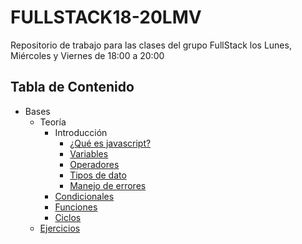 # FULLSTACK18-20LMV

Repositorio de trabajo para las clases del grupo FullStack los Lunes, Miércoles y Viernes de 18:00 a 20:00

## Tabla de Contenido

- Bases
  - Teoría
    - Introducción
      - [¿Qué es javascript?](bases/teoria/introduccion/que-es-javascript.md)
      - [Variables](bases/teoria/introduccion/variables.md)
      - [Operadores](bases/teoria/introduccion/operadores.md)
      - [Tipos de dato](bases/teoria/introduccion/tipos_de_dato.md)
      - [Manejo de errores](bases/teoria/introduccion/manejo-de-errores.md)
    - [Condicionales](bases/teoria/condicionales/condicionales.md)
    - [Funciones](bases/teoria/funciones/funciones.md)
    - [Ciclos](bases/teoria/ciclos/ciclos.md)
  - [Ejercicios](bases/ejercicios.md)
